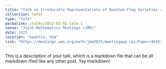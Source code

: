 ```yaml
---
title: "Talk on Irreducible Representations of Quantum Flag Varieties at Roots of Unity"
collection: talks
type: "Talk"
permalink: /talks/2012-03-01-talk-1
venue: "Joint Mathematics Meetings (JMM)"
date: 2025
location: "Seattle, USA"
link: "https://meetings.ams.org/math/jmm2025/meetingapp.cgi/Paper/44357"
---
```


This is a description of your talk, which is a markdown file that can be all markdown-ified like any other post. Yay markdown!

